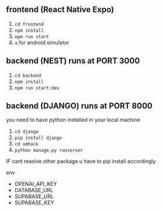 ## frontend (React Native Expo)
1. `cd frontend`
2. `npm install`
3. `npm run start`
4. `a` for android simulator

## backend (NEST) runs at PORT 3000
1. `cd backend`
2. `npm install`
3. `npm run start:dev`

## backend (DJANGO) runs at PORT 8000
you need to have python installed in your local machine
1. `cd django`
2. `pip install django`
2. `cd umhack`
3. `python manage.py runserver`

IF cant resolve other package u have to pip install accordingly


env
- OPENAI_API_KEY
- DATABASE_URL
- SUPABASE_URL
- SUPABASE_KEY

